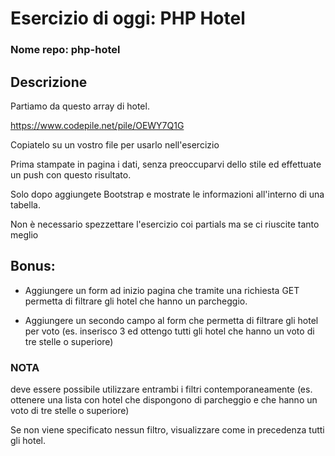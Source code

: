 # Esercizio di oggi: PHP Hotel

### Nome repo: php-hotel

## Descrizione

Partiamo da questo array di hotel.

https://www.codepile.net/pile/OEWY7Q1G

Copiatelo su un vostro file per usarlo nell'esercizio

Prima stampate in pagina i dati, senza preoccuparvi dello stile ed effettuate un push con questo risultato.

Solo dopo aggiungete Bootstrap e mostrate le informazioni all'interno di una tabella.

Non è necessario spezzettare l'esercizio coi partials ma se ci riuscite tanto meglio

## Bonus:

- Aggiungere un form ad inizio pagina che tramite una richiesta GET permetta di filtrare gli hotel che hanno un parcheggio.

- Aggiungere un secondo campo al form che permetta di filtrare gli hotel per voto (es. inserisco 3 ed ottengo tutti gli hotel che hanno un voto di tre stelle o superiore)

### NOTA

deve essere possibile utilizzare entrambi i filtri contemporaneamente (es. ottenere una lista con hotel che dispongono di parcheggio e che hanno un voto di tre stelle o superiore)

Se non viene specificato nessun filtro, visualizzare come in precedenza tutti gli hotel.
